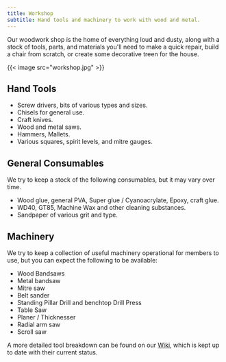 ```yaml
---
title: Workshop
subtitle: Hand tools and machinery to work with wood and metal.
---
```


Our woodwork shop is the home of everything loud and dusty, along with a stock of tools, parts, and materials you'll need to make a quick repair, build a chair from scratch, or create some decorative treen for the house. 

{{< image src="workshop.jpg" >}}

## Hand Tools

* Screw drivers, bits of various types and sizes.
* Chisels for general use.
* Craft knives.
* Wood and metal saws.
* Hammers, Mallets.
* Various squares, spirit levels, and mitre gauges.

## General Consumables

We try to keep a stock of the following consumables, but it may vary over time.

* Wood glue, general PVA, Super glue / Cyanoacrylate, Epoxy, craft glue.
* WD40, GT85, Machine Wax and other cleaning substances.
* Sandpaper of various grit and type.

## Machinery

We try to keep a collection of useful machinery operational for members to use, but you can expect the following to be available:

* Wood Bandsaws
* Metal bandsaw
* Mitre saw
* Belt sander
* Standing Pillar Drill and benchtop Drill Press
* Table Saw
* Planer / Thicknesser
* Radial arm saw
* Scroll saw

A more detailed tool breakdown can be found on our [Wiki](https://wiki.leighhack.org/facilities/workshop/tool_list/), which is kept up to date with their current status.